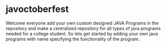 # javoctoberfest
Welcome everyone add your own custom designed JAVA Programs in the repository and make a centralized repository for all types of java programs needed for a college student. So lets get started by adding your own java programs with name specifying the functionality of the program.
